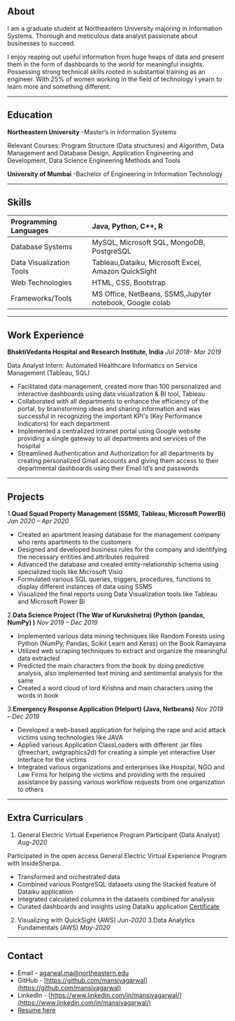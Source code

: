 ## About

I am a graduate student at Northeastern University majoring in Information Systems. Thorough and meticulous data analyst passionate about businesses to succeed.

I enjoy reaping out useful information from huge heaps of data and present them in the form of dashboards to the world for meaningful insights. Possessing strong technical skills rooted in substantial training as an engineer. With 25% of women working in the field of technology I yearn to learn more and something different.

* * *

## Education
**Northeastern University**
-Master’s in Information Systems

 Relevant Courses: Program Structure (Data structures) and Algorithm, Data Management and Database Design, Application Engineering and Development, Data Science Engineering Methods and Tools

**University of Mumbai**
-Bachelor of Engineering in Information Technology

* * *

## Skills


|  Programming Languages      |  Java, Python, C++, R                                     |
|   :-------------------------|  :--------------------------------------------------------|
|  Database Systems           |  MySQL, Microsoft SQL, MongoDB, PostgreSQL                | 
|  Data Visualization Tools   |  Tableau,Dataiku, Microsoft Excel, Amazon QuickSight      | 
|  Web Technologies           |  HTML, CSS, Bootstrap                                     | 
|  Frameworks/Tools           |  MS Office, NetBeans, SSMS,Jupyter notebook, Google colab | 

* * *
## Work Experience
**BhaktiVedanta Hospital and Research Institute, India**                                                                        _Jul 2018- Mar 2019_ 

Data Analyst Intern: Automated Healthcare Informatics on Service Management (Tableau, SQL)

*	Facilitated data management, created more than 100 personalized and interactive dashboards using data visualization & BI tool, Tableau
*	Collaborated with all departments to enhance the efficiency of the portal, by brainstorming ideas and sharing information and was successful in recognizing the important KPI's (Key Performance Indicators) for each department
*	Implemented a centralized Intranet portal using Google website providing a single gateway to all departments and services of the hospital
*	Streamlined Authentication and Authorization for all departments by creating personalized Gmail accounts and giving them access to their departmental dashboards using their Email Id’s and passwords 

* * *
## Projects
1.**Quad Squad Property Management (SSMS, Tableau, Microsoft PowerBi)**                                        _Jan 2020 – Apr 2020_

* Created an apartment leasing database for the management company who rents apartments to the customers
* Designed and developed business rules for the company and identifying the necessary entities and attributes required
*	Advanced the database and created entity-relationship schema using specialized tools like Microsoft Visio
*	Formulated various SQL queries, triggers, procedures, functions to display different instances of data using SSMS
*	Visualized the final reports using Data Visualization tools like Tableau and Microsoft Power Bi

2.**Data Science Project (The War of Kurukshetra) (Python (pandas, NumPy) )**                                            _Nov 2019 – Dec 2019_

*	Implemented various data mining techniques like Random Forests using Python (NumPy, Pandas, Scikit Learn and Keras) on the Book Ramayana
*	Utilized web scraping techniques to extract and organize the meaningful data extracted
*	Predicted the main characters from the book by doing predictive analysis, also implemented text mining and sentimental analysis for the same  
*	Created a word cloud of lord Krishna and main characters using the words in book

3.**Emergency Response Application (Helport) (Java, Netbeans)**                                                               _Nov 2019 – Dec 2019_

*	Developed a web-based application for helping the rape and acid attack victims using technologies like JAVA
*	Applied various Application ClassLoaders with different .jar files (jfreechart, swtgraphics2d) for creating a simple yet interactive User Interface for the victims
*	Integrated various organizations and enterprises like Hospital, NGO and Law Firms for helping the victims and providing with the required assistance by passing various workflow requests from one organization to others

* * *
## Extra Curriculars
1. General Electric Virtual Experience Program Participant (Data Analyst)			                        _Aug-2020_

Participated in the open access General Electric Virtual Experience Program with InsideSherpa. 
*	Transformed and orchestrated data 
*	Combined various PostgreSQL datasets using the Stacked feature of Dataiku application
*	Integrated calculated columns in the datasets combined for analysis 
*	Curated dashboards and insights using Dataiku application
[Certificate](https://insidesherpa.s3.amazonaws.com/completion-certificates/General%20Electric%20%28GE%29/ThbphD5N5WRsd9Mxo_General%20Electric_SbMGBNTAmnejoGgA7_completion_certificate.pdf)

2. Visualizing with QuickSight (AWS)                           _Jun-2020_
3.Data Analytics Fundamentals  (AWS)                           _May-2020_

* * *
## Contact
* Email - <agarwal.ma@northeastern.edu>
* GitHub - [https://github.com/mansivagarwal](https://github.com/mansivagarwal)
* LinkedIn - [https://www.linkedin.com/in/mansivagarwal/](https://www.linkedin.com/in/mansivagarwal/)
* [Resume here](https://github.com/mansivagarwal/mansivagarwal.github.io/tree/master/Resume)






